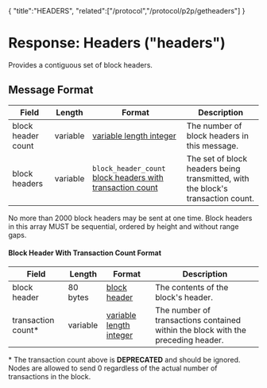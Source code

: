 <div class="cwikmeta">{
"title":"HEADERS",
"related":["/protocol","/protocol/p2p/getheaders"]
}</div>

# Response: Headers ("headers")

Provides a contiguous set of block headers.

## Message Format

| Field | Length | Format | Description |
|--|--|--|--|
| block header count | variable | [variable length integer](/protocol/formats/variable-length-integer) | The number of block headers in this message. |
| block headers | variable | `block_header_count` [block headers with transaction count](#block-header-with-transaction-count-format) | The set of block headers being transmitted, with the block's transaction count. |

No more than 2000 block headers may be sent at one time. Block headers in this array MUST be sequential, ordered by height and without range gaps.

#### Block Header With Transaction Count Format

| Field | Length | Format | Description |
|--|--|--|--|
| block header | 80 bytes | [block header](/protocol/blockchain/block/block-header#block-header-format) | The contents of the block's header. |
| transaction count* | variable | [variable length integer](/protocol/formats/variable-length-integer) | The number of transactions contained within the block with the preceding header. |

\* The transaction count above is **DEPRECATED** and should be ignored. Nodes are allowed to send 0 regardless of the actual number of transactions in the block.

